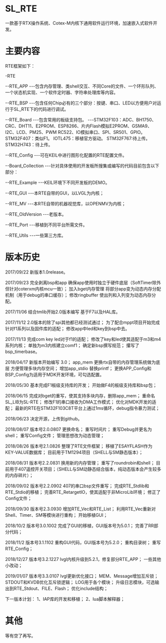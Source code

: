# SL_RTE
一款基于RTX操作系统、Cotex-M内核下通用软件运行环境，加速嵌入式软件开发。
# 主要内容
RTE框架如下：

-RTE

--RTE_APP
---包含内存管理、类shell交互、不同Core的文件、一个环形队列、一个状态机实现、一个软件定时器、字符串处理库等内容。

--RTE_BSP
---包含任何Chip必有的三个部分：按键、串口、LED以方便用户对运行于SL_RTE下的代码进行调试。

--RTE_Board
---包含常用的板级支持包。
---STM32F103：ADC、BH1750、CRC、DHT11、E2PROM、ESP8266、片内Flash模拟E2PROM、GSMA9、I2C、LCD、PM25、PWM
              RC522、IO模拟串口、SPI、SR501、GPIO。  
   STM32F407：类似F1。
   IOTL475：移植官方驱动。
   STM32F767:待上传。
   STM32H743：待上传。

--RTE_Config
---可在KEIL中进行图形化配置的RTE配置文件。

--Board_Collection
---针对具体使用的开发板所搜集或编写的代码目前包含以下部分：

--RTE_Example
---KEIL环境下不同开发板的DEMO。

--RTE_GUI
---本RTE自带的GUI，以LVGL为内核；

--RTE_MV
---本RTE自带的机器视觉库，以OPENMV为内核；

--RTE_OldVersion
---老版本。

--RTE_Port
---移植到不同平台所需文件。

--RTE_Utils
---一些第三方库。

# 版本历史

2017/09/22  新版本1.0release。

2017/09/23  完全剥离bsp和app 确保app使用时独立于硬件底层（SoftTimer除外 但针对coterxm内核mcu一致）；
            加入bget内存管理 将部分app变为动态内存分配机制（用于debug的串口缓存）；
            修改ringbuffer 使出列和入列变为动态内存分配。
            
2017/11/06  结合tmlib开始2.0版本编写 基于F7以及HAL库。

2017/11/12  2.0版本的除了spi其他都已经测试通过；
            为了配合mppt项目开始完成针对f1系列以及固件库的适配；
            修改app中led和key到bsp中去。
            
2017/11/13  完成com key led对于f1的适配；
            修改了key和led使其适配于m3和m4系列内核；
            单独为m3内核建立comf1；
            确定新bsp撰写规范；
            攥写了bsp_timerbase。
            
2018/04/17  新版本开始编写 3.0；
            app_mem 更换rtx自带的内存管理系统做为底层 方便管理多块内存空间；
            增加app_stdio 替换printf；
            更换APP_Config和BSP_Config为适用于MDK开发环境，可勾选配置。
            
2018/05/30  基本完成F1板级支持库的开发；
            开始做F4的板级支持库和bsp包；
            
2018/06/15  完成对bget的重写，使其支持多块内存，删除app_mem；
            重命名SL_LIB为SL-RTE；
            修改F1的串口接收为DMA工作模式；
            优化对MDK开发的适配；
            最新的RTE在STM32F103C8T平台上通过1ms循环，debug指令暴力测试；
            
2018/06/23  决定开源，上传到github。

2018/08/07  版本号2.0.0807
            更换命名；
            重写时间片；
            重写Debug并更名为shell；
            重写Config文件；
            管理思想改为动态管理；

2018/08/26  版本号2.1.0826
            整理了RTE文件框架；
            移植了ESAYFLASH作为KEY-VALUE数据库；
            目前用于TM1294项目（SHELL与SM静态版本）；

2018/08/31  版本号2.2.0831
            换用新的内存管理；
            重写了roundrobin和shell；
            目前用于407遥控开关项目；（SHELL与SM动静态结合版本，纯动态版本会产生较多的内存碎片）；

2018/09/02  版本号2.2.0902
            407的串口bsp文件重写；
            完成RTE_Stdlib和RTE_Stdio的移植；
            完善RTE_RetargetIO，使其适配于非MicroLib环境；
            修正了Config文件；

2018/09/30  版本号2.3.0930
            增加RTE_Vec和RTE_List；
            利用RTE_Vec重新对Shell、Timer、SM等模块进行重构；
            开始移植GUI；

2018/10/2   版本号3.0.1002
            完成了GUI的移植，GUI版本号为5.0.1；
            完善了RR部分代码；

2018/11/2   版本号3.1.1102
            重构GUI代码，GUI版本号为5.2.0；
            重构目录树；
            重写RTE_Config；

2018/12/27  版本号3.2.1227
            lvgl内核升级到5.2.1，修复部分RTE_APP；
            一些其他小改动；

2019/01/07  版本号3.3.0107
            lvgl更新优化接口；
            MEM、Message增加互斥锁；
            STDOUT和KVDB优化互斥锁逻辑；
            LOG用于各个模块；
            升级日志模块，可选输出到RTE_Stdout、FILE、Flash；
            优化include结构；

下一版本计划：
1、IAP库的开发和移植；
2、lua脚本解释器；

# 其他
等有空了再写。

